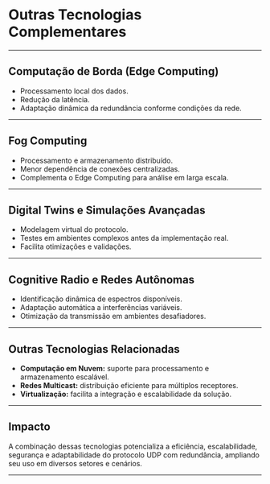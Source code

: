 # Outras Tecnologias Complementares

---

## Computação de Borda (Edge Computing)

- Processamento local dos dados.
- Redução da latência.
- Adaptação dinâmica da redundância conforme condições da rede.

---

## Fog Computing

- Processamento e armazenamento distribuído.
- Menor dependência de conexões centralizadas.
- Complementa o Edge Computing para análise em larga escala.

---

## Digital Twins e Simulações Avançadas

- Modelagem virtual do protocolo.
- Testes em ambientes complexos antes da implementação real.
- Facilita otimizações e validações.

---

## Cognitive Radio e Redes Autônomas

- Identificação dinâmica de espectros disponíveis.
- Adaptação automática a interferências variáveis.
- Otimização da transmissão em ambientes desafiadores.

---

## Outras Tecnologias Relacionadas

- **Computação em Nuvem:** suporte para processamento e armazenamento escalável.
- **Redes Multicast:** distribuição eficiente para múltiplos receptores.
- **Virtualização:** facilita a integração e escalabilidade da solução.

---

## Impacto

A combinação dessas tecnologias potencializa a eficiência, escalabilidade, segurança e adaptabilidade do protocolo UDP com redundância, ampliando seu uso em diversos setores e cenários.

---